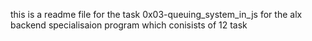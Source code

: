this is a readme file for the task 0x03-queuing_system_in_js for the alx backend specialisaion program which conisists of 12 task